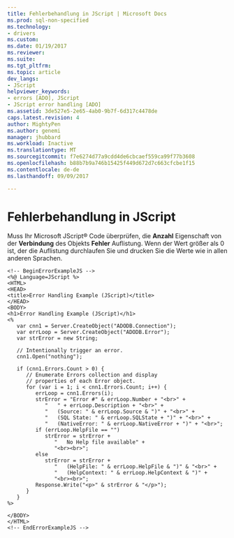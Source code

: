 ```yaml
---
title: Fehlerbehandlung in JScript | Microsoft Docs
ms.prod: sql-non-specified
ms.technology:
- drivers
ms.custom: 
ms.date: 01/19/2017
ms.reviewer: 
ms.suite: 
ms.tgt_pltfrm: 
ms.topic: article
dev_langs:
- JScript
helpviewer_keywords:
- errors [ADO], JScript
- JScript error handling [ADO]
ms.assetid: 3de527e5-2e65-4ab0-9b7f-6d317c4478de
caps.latest.revision: 4
author: MightyPen
ms.author: genemi
manager: jhubbard
ms.workload: Inactive
ms.translationtype: MT
ms.sourcegitcommit: f7e6274d77a9cdd4de6cbcaef559ca99f77b3608
ms.openlocfilehash: b88b7b9a746b15425f449d672d7c663cfcbe1f15
ms.contentlocale: de-de
ms.lasthandoff: 09/09/2017

---
```

# <a name="handling-errors-in-jscript"></a>Fehlerbehandlung in JScript
Muss Ihr Microsoft JScript® Code überprüfen, die **Anzahl** Eigenschaft von der **Verbindung** des Objekts **Fehler** Auflistung. Wenn der Wert größer als 0 ist, der die Auflistung durchlaufen Sie und drucken Sie die Werte wie in allen anderen Sprachen.  
  
```  
<!-- BeginErrorExampleJS -->  
<%@ Language=JScript %>  
<HTML>  
<HEAD>  
<title>Error Handling Example (JScript)</title>  
</HEAD>  
<BODY>  
<h1>Error Handling Example (JScript)</h1>  
<%  
   var cnn1 = Server.CreateObject("ADODB.Connection");  
   var errLoop = Server.CreateObject("ADODB.Error");  
   var strError = new String;  
  
   // Intentionally trigger an error.  
   cnn1.Open("nothing");  
  
   if (cnn1.Errors.Count > 0) {  
      // Enumerate Errors collection and display  
      // properties of each Error object.  
      for (var i = 1; i < cnn1.Errors.Count; i++) {  
         errLoop = cnn1.Errors(i);  
         strError = "Error #" & errLoop.Number + "<br>" +  
            "   " + errLoop.Description + "<br>" +  
            "   (Source: " & errLoop.Source & ")" + "<br>" +  
            "   (SQL State: " & errLoop.SQLState + ")" + "<br>" +  
            "   (NativeError: " & errLoop.NativeError + ")" + "<br>";  
         if (errLoop.HelpFile == "")  
            strError = strError +  
               "   No Help file available" +  
               "<br><br>";  
         else  
            strError = strError +  
               "   (HelpFile: " & errLoop.HelpFile & ")" & "<br>" +  
               "   (HelpContext: " & errLoop.HelpContext & ")" +  
               "<br><br>";  
         Response.Write("<p>" & strError & "</p>");  
      }  
   }  
%>  
  
</BODY>  
</HTML>  
<!-- EndErrorExampleJS -->  
```

